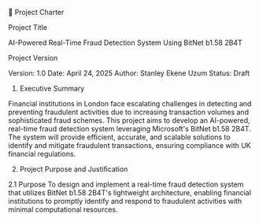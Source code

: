 📄 Project Charter

Project Title

AI-Powered Real-Time Fraud Detection System Using BitNet b1.58 2B4T

Project Version

Version: 1.0
Date: April 24, 2025
Author: Stanley Ekene Uzum
Status: Draft

1. Executive Summary

Financial institutions in London face escalating challenges in detecting and preventing fraudulent activities due to increasing transaction volumes and sophisticated fraud schemes. This project aims to develop an AI-powered, real-time fraud detection system leveraging Microsoft's BitNet b1.58 2B4T. The system will provide efficient, accurate, and scalable solutions to identify and mitigate fraudulent transactions, ensuring compliance with UK financial regulations.

2. Project Purpose and Justification

2.1 Purpose
To design and implement a real-time fraud detection system that utilizes BitNet b1.58 2B4T's lightweight architecture, enabling financial institutions to promptly identify and respond to fraudulent activities with minimal computational resources.








































